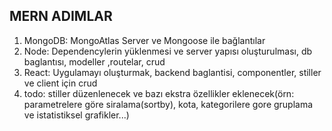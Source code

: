 ## MERN ADIMLAR

1. MongoDB: MongoAtlas Server ve Mongoose ile bağlantılar
2. Node: Dependencylerin yüklenmesi ve server yapısı oluşturulması, db baglantısı, modeller ,routelar, crud
3. React: Uygulamayı oluşturmak, backend baglantisi, componentler, stiller ve  client için crud
4. todo: stiller düzenlenecek ve bazı ekstra özellikler eklenecek(örn: parametrelere göre siralama(sortby), kota, kategorilere gore gruplama ve istatistiksel grafikler...)
